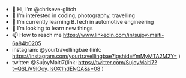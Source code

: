- 👋 Hi, I’m @chriseve-glitch
- 👀 I’m interested in coding, photography, travelling
- 🌱 I’m currently learning B.Tech in automotive engineering
- 💞️ I’m looking to learn new things
- 📫 How to reach me https://www.linkedin.com/in/sujoy-maiti-6a84b0205
- instagram: @yourtravellingbae (link: https://instagram.com/yourtravellingbae?igshid=YmMyMTA2M2Y= )
- twitter: @SujoyMaiti7(link: https://twitter.com/SujoyMaiti7?t=QSLiV9IOoy_IsOX1hdENQA&s=08 )

<!---
chriseve-glitch/chriseve-glitch is a ✨ special ✨ repository because its `README.md` (this file) appears on your GitHub profile.
You can click the Preview link to take a look at your changes.
--->

